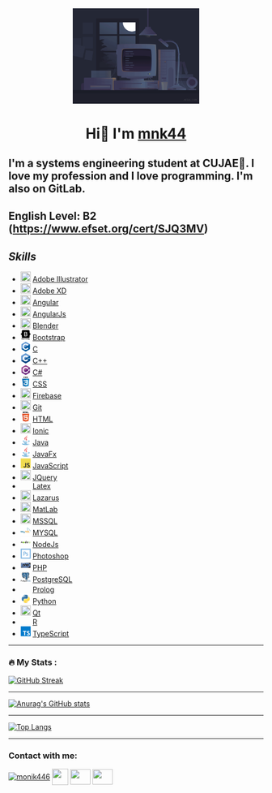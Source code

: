 <div id="header" align="center">

  <img src="https://github.com/mnk44/mnk44/blob/master/img/Animation.gif" width="250"/>
  
</div>

<h1 align="center">
 Hi👋 I'm
 <A HREF="https://mobile.twitter.com/Monik446"> mnk44</A>

</h1>

## I'm a systems engineering student at CUJAE💚. I love my profession and I love programming. I'm also on GitLab.

## English Level: B2 (https://www.efset.org/cert/SJQ3MV)

## ***Skills***

* <img src="https://www.vectorlogo.zone/logos/adobe_illustrator/adobe_illustrator-icon.svg" width="20" height="20"/> [Adobe Illustrator](https://www.adobe.com/in/products/illustrator.html)
* <img src="https://cdn.worldvectorlogo.com/logos/adobe-xd.svg" width="20" height="20"/> [Adobe XD](https://www.adobe.com/products/xd.html)
* <img src="https://angular.io/assets/images/logos/angular/angular.svg" width="20" height="20"/> [Angular](https://angular.io)
* <img src="https://angular.io/assets/images/logos/angular/angular.svg" width="20" height="20"/> [AngularJs](https://angularjs.org/)
* <img src="https://download.blender.org/branding/community/blender_community_badge_white.svg" width="20" height="20"/> [Blender](https://www.blender.org/)
* <img src="https://raw.githubusercontent.com/devicons/devicon/master/icons/bootstrap/bootstrap-plain-wordmark.svg" width="20" height="20"/> [Bootstrap](https://getbootstrap.com)
* <img src="https://raw.githubusercontent.com/devicons/devicon/master/icons/c/c-original.svg" width="20" height="20"/> [C](https://www.cprogramming.com/)
* <img src="https://raw.githubusercontent.com/devicons/devicon/master/icons/cplusplus/cplusplus-original.svg" width="20" height="20"/> [C++](https://www.w3schools.com/cpp/)
* <img src="https://raw.githubusercontent.com/devicons/devicon/master/icons/csharp/csharp-original.svg" width="20" height="20"/> [C#](https://www.w3schools.com/cs/)
* <img src="https://raw.githubusercontent.com/devicons/devicon/master/icons/css3/css3-original-wordmark.svg" width="20" height="20"/> [CSS](https://www.w3schools.com/css/)
* <img src="https://www.vectorlogo.zone/logos/firebase/firebase-icon.svg" width="20" height="20"/> [Firebase](https://firebase.google.com/)
* <img src="https://www.vectorlogo.zone/logos/git-scm/git-scm-icon.svg" width="20" height="20"/> [Git](https://git-scm.com/)
* <img src="https://raw.githubusercontent.com/devicons/devicon/master/icons/html5/html5-original-wordmark.svg" width="20" height="20"/> [HTML](https://www.w3.org/html/)
* <img src="https://upload.wikimedia.org/wikipedia/commons/d/d1/Ionic_Logo.svg" width="20" height="20"/> [Ionic](https://ionicframework.com)
* <img src="https://raw.githubusercontent.com/devicons/devicon/master/icons/java/java-original.svg" width="20" height="20"/> [Java](https://www.java.com)
* <img src="https://raw.githubusercontent.com/devicons/devicon/master/icons/java/java-original.svg" width="20" height="20"/> [JavaFx](https://openjfx.io/)
* <img src="https://raw.githubusercontent.com/devicons/devicon/master/icons/javascript/javascript-original.svg" width="20" height="20"/> [JavaScript](https://developer.mozilla.org/en-US/docs/Web/JavaScript)
* <img src="https://www.vectorlogo.zone/logos/jquery/jquery-vertical.svg" width="20" height="20"/> [JQuery](https://jquery.com)
* <img src="https://upload.wikimedia.org/wikipedia/commons/thumb/9/92/LaTeX_logo.svg/1200px-LaTeX_logo.svg.png?20210414121601" width="20" height="10"/> [Latex](https://www.latex-project.org/)
* <img src="https://www.bverhue.nl/delphisvg/wp-content/uploads/2019/09/lazarus.png" width="20" height="20"/> [Lazarus](https://www.lazarus-ide.org/)
* <img src="https://upload.wikimedia.org/wikipedia/commons/2/21/Matlab_Logo.png" width="20" height="20"/> [MatLab](https://www.mathworks.com/)
* <img src="https://www.svgrepo.com/show/303229/microsoft-sql-server-logo.svg" width="20" height="20"/> [MSSQL](https://www.microsoft.com/en-us/sql-server)
* <img src="https://raw.githubusercontent.com/devicons/devicon/master/icons/mysql/mysql-original-wordmark.svg" width="20" height="20"/> [MYSQL](https://www.mysql.com/)
* <img src="https://raw.githubusercontent.com/devicons/devicon/master/icons/nodejs/nodejs-original-wordmark.svg" width="20" height="20"/> [NodeJs](https://nodejs.org)
* <img src="https://raw.githubusercontent.com/devicons/devicon/master/icons/photoshop/photoshop-line.svg" width="20" height="20"/> [Photoshop](https://www.photoshop.com/en)
* <img src="https://raw.githubusercontent.com/devicons/devicon/master/icons/php/php-original.svg" width="20" height="20"/> [PHP](https://www.php.net)
* <img src="https://raw.githubusercontent.com/devicons/devicon/master/icons/postgresql/postgresql-original-wordmark.svg" width="20" height="20"/> [PostgreSQL](https://www.postgresql.org)
* <img src="https://www.swi-prolog.org/icons/swipl.png" width="20" height="17"/> [Prolog](https://www.swi-prolog.org/)
* <img src="https://raw.githubusercontent.com/devicons/devicon/master/icons/python/python-original.svg" width="20" height="20"/> [Python](https://www.python.org)
* <img src="https://upload.wikimedia.org/wikipedia/commons/0/0b/Qt_logo_2016.svg" width="20" height="20"/> [Qt](https://www.qt.io/)
* <img src="https://www.r-project.org/Rlogo.png" width="20" height="15"/> [R](https://www.r-project.org/)
* <img src="https://raw.githubusercontent.com/devicons/devicon/master/icons/typescript/typescript-original.svg" width="20" height="20"/> [TypeScript](https://www.typescriptlang.org/)

---

### :fire: My Stats :

[![GitHub Streak](http://github-readme-streak-stats.herokuapp.com?user=mnk44&theme=tokyonight)](https://git.io/streak-stats)

---
[![Anurag's GitHub stats](https://github-readme-stats.vercel.app/api?username=mnk44&show_icons=true&theme=tokyonight)](https://github.com/anuraghazra/github-readme-stats)

---
[![Top Langs](https://github-readme-stats.vercel.app/api/top-langs/?username=mnk44&layout=compact&theme=tokyonight&langs_count=9)](https://github.com/anuraghazra/github-readme-stats)

---

<h3 align="left">Contact with me:</h3>
<p align="left">
<a href="https://twitter.com/monik446" target="blank"><img align="center" src="https://raw.githubusercontent.com/rahuldkjain/github-profile-readme-generator/master/src/images/icons/Social/twitter.svg" alt="monik446" height="30" width="40" /></a>
<a href="https://t.me/Mnk0044" target="blank"><img align="center" src="https://upload.wikimedia.org/wikipedia/commons/thumb/8/82/Telegram_logo.svg/768px-Telegram_logo.svg.png?20220101141644" height="32" width="32" /></a>
<a href="https://instagram.com/mnk_m44" target="blank"><img align="center" src="https://raw.githubusercontent.com/rahuldkjain/github-profile-readme-generator/master/src/images/icons/Social/instagram.svg" height="30" width="40" /></a>
<a href="https://www.facebook.com/monik.montoto.3" target="blank"><img align="center" src="https://raw.githubusercontent.com/rahuldkjain/github-profile-readme-generator/master/src/images/icons/Social/facebook.svg" height="30" width="40" /></a>
</p>
